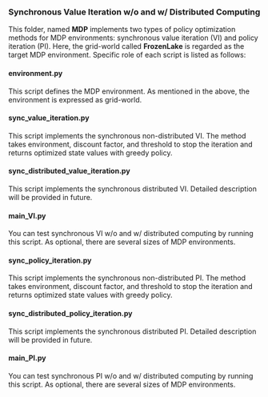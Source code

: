 ### Synchronous Value Iteration w/o and w/ Distributed Computing

This folder, named **MDP** implements two types of policy optimization methods for MDP environments: synchronous value iteration (VI) and policy iteration (PI).
Here, the grid-world called **FrozenLake** is regarded as the target MDP environment. Specific role of each script is listed as follows:

#### environment.py

This script defines the MDP environment. As mentioned in the above, the environment is expressed as grid-world. 

#### sync_value_iteration.py

This script implements the synchronous non-distributed VI. The method takes environment, discount factor, and threshold to stop the iteration and returns optimized state values with greedy policy.

#### sync_distributed_value_iteration.py

This script implements the synchronous distributed VI. Detailed description will be provided in future.

#### main_VI.py

You can test synchronous VI w/o and w/ distributed computing by running this script. As optional, there are several sizes of MDP environments.

#### sync_policy_iteration.py

This script implements the synchronous non-distributed PI. The method takes environment, discount factor, and threshold to stop the iteration and returns optimized state values with greedy policy.

#### sync_distributed_policy_iteration.py

This script implements the synchronous distributed PI. Detailed description will be provided in future.

#### main_PI.py

You can test synchronous PI w/o and w/ distributed computing by running this script. As optional, there are several sizes of MDP environments.

